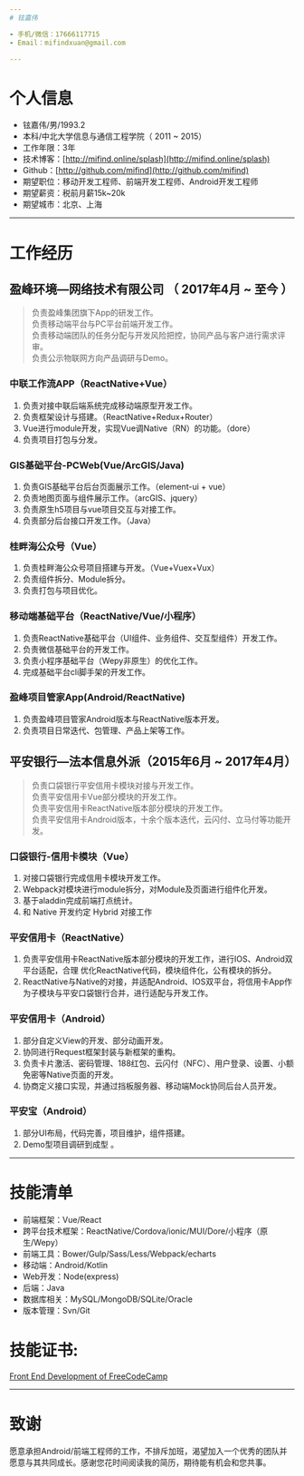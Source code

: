 ```yaml
---
# 铉嘉伟

- 手机/微信：17666117715 
- Email：mifindxuan@gmail.com

---
```


# 个人信息

 - 铉嘉伟/男/1993.2
 - 本科/中北大学信息与通信工程学院（ 2011 ~ 2015）
 - 工作年限：3年
 - 技术博客：[http://mifind.online/splash](http://mifind.online/splash)
 - Github：[http://github.com/mifind](http://github.com/mifind)
 - 期望职位：移动开发工程师、前端开发工程师、Android开发工程师
 - 期望薪资：税前月薪15k~20k
 - 期望城市：北京、上海

---

# 工作经历

## 盈峰环境—网络技术有限公司 （ 2017年4月 ~ 至今 ）
> 负责盈峰集团旗下App的研发工作。<br>
> 负责移动端平台与PC平台前端开发工作。<br>
> 负责移动端团队的任务分配与开发风险把控，协同产品与客户进行需求评审。<br>
> 负责公示物联网方向产品调研与Demo。

### 中联工作流APP（ReactNative+Vue）
1. 负责对接中联后端系统完成移动端原型开发工作。
2. 负责框架设计与搭建。（ReactNative+Redux+Router）
3. Vue进行module开发，实现Vue调Native（RN）的功能。（dore）
4. 负责项目打包与分发。

### GIS基础平台-PCWeb(Vue/ArcGIS/Java)
1. 负责GIS基础平台后台页面展示工作。（element-ui + vue）
2. 负责地图页面与组件展示工作。（arcGIS、jquery）
3. 负责原生h5项目与vue项目交互与对接工作。
4. 负责部分后台接口开发工作。（Java）

### 桂畔海公众号（Vue）
1. 负责桂畔海公众号项目搭建与开发。（Vue+Vuex+Vux）
2. 负责组件拆分、Module拆分。
3. 负责打包与项目优化。

### 移动端基础平台（ReactNative/Vue/小程序）
1. 负责ReactNative基础平台（UI组件、业务组件、交互型组件）开发工作。
2. 负责微信基础平台的开发工作。
3. 负责小程序基础平台（Wepy非原生）的优化工作。
4. 完成基础平台cli脚手架的开发工作。

### 盈峰项目管家App(Android/ReactNative)
1. 负责盈峰项目管家Android版本与ReactNative版本开发。
2. 负责项目日常迭代、包管理、产品上架等工作。

## 平安银行—法本信息外派（2015年6月 ~ 2017年4月）
> 负责口袋银行平安信用卡模块对接与开发工作。<br>
> 负责平安信用卡Vue部分模块的开发工作。<br>
> 负责平安信用卡ReactNative版本部分模块的开发工作。<br>
> 负责平安信用卡Android版本，十余个版本迭代，云闪付、立马付等功能开发。

### 口袋银行-信用卡模块（Vue）
1. 对接口袋银行完成信用卡模块开发工作。
2. Webpack对模块进行module拆分，对Module及页面进行组件化开发。
3. 基于aladdin完成前端打点统计。
4. 和 Native 开发约定 Hybrid 对接工作

### 平安信用卡（ReactNative）
1. 负责平安信用卡ReactNative版本部分模块的开发工作，进行IOS、Android双平台适配，合理 优化ReactNative代码，模块组件化，公有模块的拆分。
2. ReactNative与Native的对接，并适配Android、IOS双平台，将信用卡App作为子模块与平安口袋银行合并，进行适配与开发工作。     


### 平安信用卡（Android）
1. 部分自定义View的开发、部分动画开发。 
2. 协同进行Request框架封装与新框架的重构。 
3. 负责卡片激活、密码管理、188红包、云闪付（NFC）、用户登录、设置、小额免密等Native页面的开发。 
4. 协商定义接口实现，并通过挡板服务器、移动端Mock协同后台人员开发。    

### 平安宝（Android）
1. 部分UI布局，代码完善，项目维护，组件搭建。    
2. Demo型项目调研到成型 。

---

# 技能清单

- 前端框架：Vue/React
- 跨平台技术框架：ReactNative/Cordova/ionic/MUI/Dore/小程序（原生/Wepy）
- 前端工具：Bower/Gulp/Sass/Less/Webpack/echarts
- 移动端：Android/Kotlin
- Web开发：Node(express)
- 后端：Java
- 数据库相关：MySQL/MongoDB/SQLite/Oracle
- 版本管理：Svn/Git

# 技能证书:
[Front End Development of FreeCodeCamp](https://www.freecodecamp.org/mifind/front-end-certification)

---

# 致谢
愿意承担Android/前端工程师的工作，不排斥加班，渴望加入一个优秀的团队并愿意与其共同成长。感谢您花时间阅读我的简历，期待能有机会和您共事。
